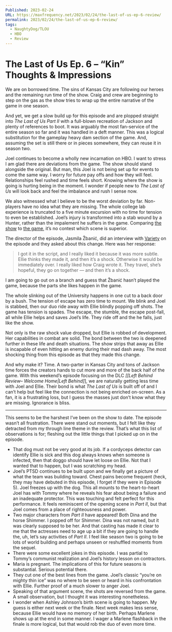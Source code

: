```yaml
---
Published: 2023-02-24
URL: https://maxfrequency.net/2023/02/24/the-last-of-us-ep-6-review/
permalink: 2023/02/24/the-last-of-us-ep-6-review/
tags:
  - NaughtyDog/TLOU
  - HBO
  - Review
---
```

# The Last of Us Ep. 6 – “Kin” Thoughts & Impressions

We are on borrowed time. The sins of Kansas City are following our heroes and the remaining run time of the show. Craig and crew are beginning to step on the gas as the show tries to wrap up the entire narrative of the game in one season.

And yet, we get a slow build up for this episode and are plopped straight into *The Last of Us Part II* with a full-blown recreation of Jackson and plenty of references to boot. It was arguably the most fan-service of the entire season so far and it was handled in a deft manner. This was a logical substitution for the gameplay heavy dam section of the game. And, assuming the set is still there or in pieces somewhere, they can reuse it in season two.

Joel continues to become a wholly new incarnation on HBO. I want to stress I am glad there are deviations from the game. The show should stand alongside the original. But man, this Joel is not being set up for events to come the same way. I worry for future pay offs and how they will feel. Relationships feel rushed and time feels short. Knowing where the show is going is hurting being in the moment. I wonder if people new to *The Last of Us* will look back and feel the imbalance and rush I sense now. 

We also witnessed what I believe to be the worst deviation by far. Non-players have no idea what they are missing. The whole college lab experience is truncated to a five minute excursion with no time for tension to even be established. Joel’s injury is transformed into a stab wound by a Hunter, rather than the impalement he suffers in the game. Comparing [the show](https://youtu.be/Xw8JvcubRsA) to [the game](https://youtube.com/watch?v=xjo7A2b1aJY&t=4), it’s no contest which scene is superior.

The director of the episode, Jasmila Žbanić, did an interview with [Variety](https://variety.com/2023/tv/news/the-last-of-us-jackson-part-2-explained-1235524398/) on the episode and they asked about this change. Here was her response:

> I got it in the script, and I really liked it because it was more subtle. Ellie thinks they made it, and then it’s a shock. Otherwise it would be immediately over. I really liked how Craig wrote it. They travel, she’s hopeful, they go on together — and then it’s a shock.

I am going to go out on a branch and guess that Žbanić hasn’t played the game, because the parts she likes happen in the game. 

The whole slinking out of the University happens in one cut to a back door by a bush. The tension of escape has zero time to mount. We blink and Joel is stabbed, then our duo ride away with Ellie blindly popping off shots. The game has tension is spades. The escape, the stumble, the escape post-fall, all while Ellie helps and saves Joel’s life. They ride off and the he falls, just like the show. 

Not only is the raw shock value dropped, but Ellie is robbed of development. Her capabilities in combat are solid. The bond between the two is deepened further in these life and death situations. The show strips that away as Ellie is incapable of even hitting an enemy during their mad dash away. The most shocking thing from this episode as that they made this change.

And why make it? Time. A two-parter in Kansas City and tons of Jackson time forces the creators hands to cut more and more of the back half of the game. With this weekend’s episode focusing on the DLC *[[Left Behind Review– Welcome Home|Left Behind]*], we are naturally getting less time with Joel and Ellie. Their bond is what *The Last of Us* is built off of and I can’t help but feel like the connection is not being enriched on-screen. As a fan, it is a frustrating loss, but I guess the masses just don’t know what they are missing. Ignorance is bliss. 

---

This seems to be the harshest I’ve been on the show to date. The episode wasn’t all frustration. There were stand out moments, but I felt like they detracted from my through line theme in the review. That’s what this list of observations is for; fleshing out the little things that I picked up on in the episode.

- That dog must not be very good at its job. If a cordyceps detector can identify Ellie is sick and this dog always knows when someone is infected, then that doggo should have let loose on Ellie. Not that I wanted that to happen, but I was scratching my head.
- Joel’s PTSD continues to be built upon and we finally get a picture of what the team was building toward. Chest pains become frequent (heck, they may have debuted in this episode, I forget if they were in Episode 5). Joel freezes up with the dog. This all mounts to the heart-to-heart Joel has with Tommy where he reveals his fear about being a failure and an inadequate protector. This was touching and felt perfect for this performance. It feels reminiscent of the opening scene in *Part II*, but that Joel comes from a place of righteousness and power.
- Two major characters from *Part II* have appeared! Both Dina and the horse Shimmer. I popped off for Shimmer. Dina was not named, but it was clearly supposed to be her. And that casting has made it clear to me that the actresses need to age up a bit if they are going to handle the, uh, let’s say activities of *Part II*. I feel like season two is going to be lots of world building and perhaps unseen or reshuffled moments from the sequel.
- There were some excellent jokes in this episode. I was partial to Tommy’s communist realization and Joel’s history lesson on contractors.
- Maria is pregnant. The implications of this for future seasons is substantial. Serious potential there.
- They cut one of the best lines from the game. Joel’s classic “you’re on mighty thin ice” was no where to be seen or heard in his confrontation with Ellie. Further proof of a much slower to anger Joel. 
- Speaking of that argument scene, the shots are reversed from the game. A small observation, but I thought it was interesting nonetheless. 
- I wonder when Ashley Johnson’s birth scene is going to happen. My guess is either next week or the finale. Next week makes less sense, because Ellie would have no memory of her birth. Perhaps Marlene shows up at the end in some manner. I wager a Marlene flashback in the finale is more logical, but that would rob the duo of even more time.